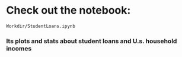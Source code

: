 # Check out the notebook:

```
Workdir/StudentLoans.ipynb
```

### Its plots and stats about student loans and U.s. household incomes

